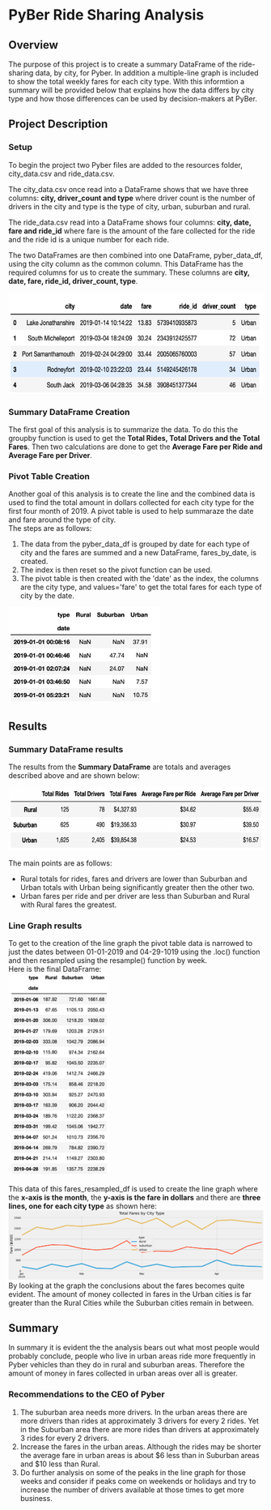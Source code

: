 # PyBer Ride Sharing Analysis

## Overview
The purpose of this project is to create a summary DataFrame of the ride-sharing data, by city, for Pyber.  In addition a multiple-line graph is included to show the total weekly fares for each city type. With this informtion a summary will be provided below that explains how the data differs by city type and how those differences can be used by decision-makers at PyBer. 

## Project Description
### Setup
To begin the project two Pyber files are added to the resources folder, city_data.csv and ride_data.csv.<br>

The city_data.csv once read into a DataFrame shows that we have three columns: __city, driver_count and type__ where driver count is the number of drivers in the city and type is the type of city, urban, suburban and rural.<br>

The ride_data.csv read into a DataFrame shows four columns: __city, date, fare and ride_id__ where fare is the amount of the fare collected for the ride and the ride id is a unique number for each ride.
<br>

The two DataFrames are then combined into one DataFrame, pyber_data_df, using the city column as the common column.  This DataFrame has the required columns for us to create the summary. These columns are __city, date, fare, ride_id, driver_count, type__.<br>

<img src="https://github.com/linb960/PyBer_Analysis/blob/main/Resources/pyber_data_df.png" width="600" height="200" />

### Summary DataFrame Creation
The first goal of this analysis is to summarize the data.  To do this the groupby function is used to get the __Total Rides, Total Drivers and the Total Fares__.  Then two calculations are done to get the  __Average Fare per Ride and Average Fare per Driver__.  

### Pivot Table Creation

Another goal of this analysis is to create the line and the combined data is used to find the total amount in dollars collected for each city type for the first four month of 2019. A pivot table is used to help summaraze the date and fare around the type of city.<br>
The steps are as follows:
1. The data from the pyber_data_df is grouped by date for each type of city and the fares are summed and a new DataFrame, fares_by_date, is created. 
2. The index is then reset so the pivot function can be used.  
3. The pivot table is then created with the 'date' as the index, the columns are the city type, and values='fare' to get the total fares for each type of city by the date. 
<img src="https://github.com/linb960/PyBer_Analysis/blob/main/Resources/fares_pivot_df.png" width="300" height="190" />


## Results
### Summary DataFrame results
The results from the __Summary DataFrame__ are totals and averages described above and are shown below:

<img src="https://github.com/linb960/PyBer_Analysis/blob/main/Resources/pyber_summary_df.png" width="600" height="125" />

The main points are as follows:
- Rural totals for rides, fares and drivers are lower than Suburban and Urban totals with Urban being significantly greater then the other two.
- Urban fares per ride and per driver are less than Suburban and Rural with Rural fares the greatest.

### Line Graph results
To get to the creation of the line graph the pivot table data is narrowed to just the dates between 01-01-2019 and 04-29-1019 using the .loc() function and then resampled using the resample() function by week.<br>
Here is the final DataFrame:<br>
<img src="https://github.com/linb960/PyBer_Analysis/blob/main/Resources/fares_resampled.png" width="200" height="400" /> <br>

This data of this fares_resampled_df is used to create the line graph where the __x-axis is the month__, the __y-axis is the fare in dollars__ and there are __three lines, one for each city type__ as shown here:
<img src="https://github.com/linb960/PyBer_Analysis/blob/main/analysis/Pyber_fare_summary.png"/>
By looking at the graph the conclusions about the fares becomes quite evident.  The amount of money collected in fares in the Urban cities is far greater than the Rural Cities while the Suburban cities remain in between.

## Summary
In summary it is evident the the analysis bears out what most people would probably conclude, people who live in urban areas ride more frequently in Pyber vehicles than they do in rural and suburban areas.  Therefore the amount of money in fares collected in urban areas over all is greater.
### Recommendations to the CEO of Pyber
1. The suburban area needs more drivers.  In the urban areas there are more drivers than rides at approximately 3 drivers for every 2 rides. Yet in the Suburban area there are more rides than drivers at approximately 3 rides for every 2 drivers.
2. Increase the fares in the urban areas.  Although the rides may be shorter the average fare in urban areas is about $6 less than in Suburban areas and $10 less than Rural.
3. Do further analysis on some of the peaks in the line graph for those weeks and consider if peaks come on weekends or holidays and try to increase the number of drivers available at those times to get more business.


